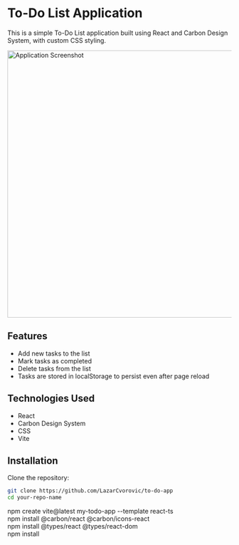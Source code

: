 # To-Do List Application

This is a simple To-Do List application built using React and Carbon Design System, with custom CSS styling.

<img src="./src/assets/slika1.jpeg" alt="Application Screenshot" width="600">

## Features

- Add new tasks to the list
- Mark tasks as completed
- Delete tasks from the list
- Tasks are stored in localStorage to persist even after page reload

## Technologies Used

- React
- Carbon Design System
- CSS
- Vite

## Installation

Clone the repository:
```bash
git clone https://github.com/LazarCvorovic/to-do-app
cd your-repo-name

```
npm create vite@latest my-todo-app --template react-ts <br>
npm install @carbon/react @carbon/icons-react <br>
npm install @types/react @types/react-dom <br>
npm install
```
